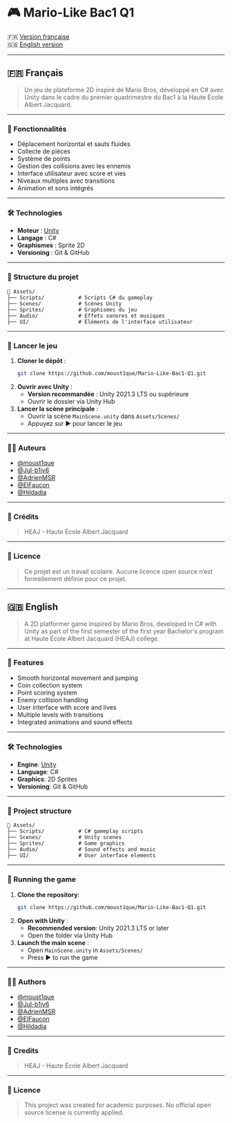 # 🎮 Mario-Like Bac1 Q1

🇫🇷 [Version française](#français)  
🇬🇧 [English version](#english)

---

## 🇫🇷 Français

> Un jeu de plateforme 2D inspiré de Mario Bros, développé en C# avec Unity dans le cadre du premier quadrimestre du Bac1 à la Haute École Albert Jacquard.

---

### 🧩 Fonctionnalités

- Déplacement horizontal et sauts fluides
- Collecte de pièces
- Système de points
- Gestion des collisions avec les ennemis
- Interface utilisateur avec score et vies
- Niveaux multiples avec transitions
- Animation et sons intégrés

---

### 🛠️ Technologies

- **Moteur** : [Unity](https://unity.com/)
- **Langage** : C#
- **Graphismes** : Sprite 2D
- **Versioning** : Git & GitHub

---

### 📁 Structure du projet

```plaintext
📁 Assets/
├── Scripts/           # Scripts C# du gameplay
├── Scenes/            # Scènes Unity
├── Sprites/           # Graphismes du jeu
├── Audio/             # Effets sonores et musiques
├── UI/                # Éléments de l'interface utilisateur
```

---

### 🚀 Lancer le jeu

1. **Cloner le dépôt** :
   ```bash
   git clone https://github.com/moust1que/Mario-Like-Bac1-Q1.git
   ```
2. **Ouvrir avec Unity** :
   - **Version recommandée** : Unity 2021.3 LTS ou supérieure
   - Ouvrir le dossier via Unity Hub
3. **Lancer la scène principale** :
   - Ouvrir la scène `MainScene.unity` dans `Assets/Scenes/`
   - Appuyez sur ▶️ pour lancer le jeu
  
---

### 👨‍💻 Auteurs

- [@moust1que](https://github.com/moust1que)
- [@Jul-b1jv6](https://github.com/Jul-b1jv6)
- [@AdrienMSR](https://github.com/AdrienMSR)
- [@ElFaucon](https://github.com/ElFaucon)
- [@Hildadia](https://github.com/Hildadia)

---

### 🏫 Crédits

> HEAJ - Haute École Albert Jacquard

---

### 📄 Licence

> Ce projet est un travail scolaire. Aucune licence open source n’est formellement définie pour ce projet.

---

## 🇬🇧 English

> A 2D platformer game inspired by Mario Bros, developed in C# with Unity as part of the first semester of the first year Bachelor's program at Haute École Albert Jacquard (HEAJ) college.

---

### 🧩 Features

- Smooth horizontal movement and jumping
- Coin collection system
- Point scoring system
- Enemy collision handling
- User interface with score and lives
- Multiple levels with transitions
- Integrated animations and sound effects

---

### 🛠️ Technologies

- **Engine**: [Unity](https://unity.com/)
- **Language**: C#
- **Graphics**: 2D Sprites
- **Versioning**: Git & GitHub

---

### 📁 Project structure

```plaintext
📁 Assets/
├── Scripts/           # C# gameplay scripts
├── Scenes/            # Unity scenes
├── Sprites/           # Game graphics
├── Audio/             # Sound effects and music
├── UI/                # User interface elements
```

---

### 🚀 Running the game

1. **Clone the repository**:
   ```bash
   git clone https://github.com/moust1que/Mario-Like-Bac1-Q1.git
   ```
2. **Open with Unity** :
   - **Recommended version**: Unity 2021.3 LTS or later
   - Open the folder via Unity Hub
3. **Launch the main scene** :
   - Open `MainScene.unity` in `Assets/Scenes/`
   - Press ▶️ to run the game
  
---

### 👨‍💻 Authors

- [@moust1que](https://github.com/moust1que)
- [@Jul-b1jv6](https://github.com/Jul-b1jv6)
- [@AdrienMSR](https://github.com/AdrienMSR)
- [@ElFaucon](https://github.com/ElFaucon)
- [@Hildadia](https://github.com/Hildadia)

---

### 🏫 Credits

> HEAJ - Haute École Albert Jacquard

---

### 📄 Licence

> This project was created for academic purposes. No official open source license is currently applied.
